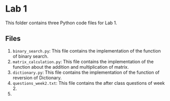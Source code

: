 # Lab 1

This folder contains three Python code files for Lab 1.

## Files

1. `binary_search.py`: This file contains the implementation of the function of binary search.
2. `matrix_calculation.py`: This file contains the implementation of the function about the addition and multiplication of matrix.
3. `dictionary.py`: This file contains the implementation of the function of reversion of Dictionary.
4. `questions_week2.txt`: This file contains the after class questions of week 2.
5. 
